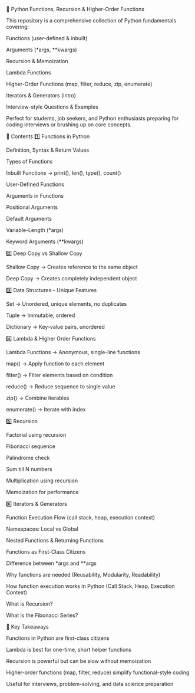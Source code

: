 🐍 Python Functions, Recursion & Higher-Order Functions

This repository is a comprehensive collection of Python fundamentals covering:

Functions (user-defined & inbuilt)

Arguments (*args, **kwargs)

Recursion & Memoization

Lambda Functions

Higher-Order Functions (map, filter, reduce, zip, enumerate)

Iterators & Generators (intro)

Interview-style Questions & Examples

Perfect for students, job seekers, and Python enthusiasts preparing for coding interviews or brushing up on core concepts.

📑 Contents
1️⃣ Functions in Python

Definition, Syntax & Return Values

Types of Functions

Inbuilt Functions → print(), len(), type(), count()

User-Defined Functions

Arguments in Functions

Positional Arguments

Default Arguments

Variable-Length (*args)

Keyword Arguments (**kwargs)

2️⃣ Deep Copy vs Shallow Copy

Shallow Copy → Creates reference to the same object

Deep Copy → Creates completely independent object

3️⃣ Data Structures – Unique Features

Set → Unordered, unique elements, no duplicates

Tuple → Immutable, ordered

Dictionary → Key-value pairs, unordered

4️⃣ Lambda & Higher Order Functions

Lambda Functions → Anonymous, single-line functions

map() → Apply function to each element

filter() → Filter elements based on condition

reduce() → Reduce sequence to single value

zip() → Combine iterables

enumerate() → Iterate with index

5️⃣ Recursion

Factorial using recursion

Fibonacci sequence

Palindrome check

Sum till N numbers

Multiplication using recursion

Memoization for performance

6️⃣ Iterators & Generators

Function Execution Flow (call stack, heap, execution context)

Namespaces: Local vs Global

Nested Functions & Returning Functions

Functions as First-Class Citizens


Difference between *args and **args

Why functions are needed (Reusability, Modularity, Readability)

How function execution works in Python (Call Stack, Heap, Execution Context)

What is Recursion?

What is the Fibonacci Series?

🚀 Key Takeaways

Functions in Python are first-class citizens

Lambda is best for one-time, short helper functions

Recursion is powerful but can be slow without memoization

Higher-order functions (map, filter, reduce) simplify functional-style coding

Useful for interviews, problem-solving, and data science preparation
